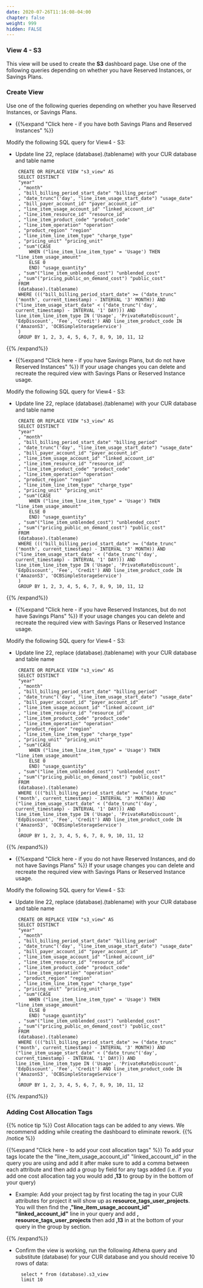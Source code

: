 ```yaml
---
date: 2020-07-26T11:16:08-04:00
chapter: false
weight: 999
hidden: FALSE
---
```


### View 4 - S3
This view will be used to create the **S3** dashboard page.
Use one of the following queries depending on whether you have Reserved Instances, or Savings Plans.

### Create View
Use one of the following queries depending on whether you have Reserved Instances, or Savings Plans.

- {{%expand "Click here - if you have both Savings Plans and Reserved Instances" %}}

Modify the following SQL query for View4 - S3:
 - Update line 22, replace (database).(tablename) with your CUR database and table name 

		CREATE OR REPLACE VIEW "s3_view" AS
		SELECT DISTINCT
		"year"
		, "month"
		, "bill_billing_period_start_date" "billing_period"
		, "date_trunc"('day', "line_item_usage_start_date") "usage_date"
		, "bill_payer_account_id" "payer_account_id"
		, "line_item_usage_account_id" "linked_account_id"
		, "line_item_resource_id" "resource_id"
		, "line_item_product_code" "product_code"
		, "line_item_operation" "operation"
		, "product_region" "region"
		, "line_item_line_item_type" "charge_type"
		, "pricing_unit" "pricing_unit"
		, "sum"(CASE
			WHEN ("line_item_line_item_type" = 'Usage') THEN "line_item_usage_amount"
			ELSE 0
			END) "usage_quantity"
		, "sum"("line_item_unblended_cost") "unblended_cost"
		, "sum"("pricing_public_on_demand_cost") "public_cost"
		FROM 
		(database).(tablename)
		WHERE ((("bill_billing_period_start_date" >= ("date_trunc"('month', current_timestamp) - INTERVAL '3' MONTH)) AND ("line_item_usage_start_date" < ("date_trunc"('day', current_timestamp) - INTERVAL '1' DAY))) AND line_item_line_item_type IN ('Usage', 'PrivateRateDiscount', 'EdpDiscount', 'Fee', 'Credit') AND line_item_product_code IN ('AmazonS3', 'OCBSimpleStorageService')
		)
		GROUP BY 1, 2, 3, 4, 5, 6, 7, 8, 9, 10, 11, 12
		

{{% /expand%}}



- {{%expand "Click here - if you have Savings Plans, but do not have Reserved Instances" %}}
If your usage changes you can delete and recreate the required view with Savings Plans or Reserved Instance usage.

Modify the following SQL query for View4 - S3:
 - Update line 22, replace (database).(tablename) with your CUR database and table name 

		CREATE OR REPLACE VIEW "s3_view" AS
		SELECT DISTINCT
		"year"
		, "month"
		, "bill_billing_period_start_date" "billing_period"
		, "date_trunc"('day', "line_item_usage_start_date") "usage_date"
		, "bill_payer_account_id" "payer_account_id"
		, "line_item_usage_account_id" "linked_account_id"
		, "line_item_resource_id" "resource_id"
		, "line_item_product_code" "product_code"
		, "line_item_operation" "operation"
		, "product_region" "region"
		, "line_item_line_item_type" "charge_type"
		, "pricing_unit" "pricing_unit"
		, "sum"(CASE
			WHEN ("line_item_line_item_type" = 'Usage') THEN "line_item_usage_amount"
			ELSE 0
			END) "usage_quantity"
		, "sum"("line_item_unblended_cost") "unblended_cost"
		, "sum"("pricing_public_on_demand_cost") "public_cost"
		FROM 
		(database).(tablename)
		WHERE ((("bill_billing_period_start_date" >= ("date_trunc"('month', current_timestamp) - INTERVAL '3' MONTH)) AND ("line_item_usage_start_date" < ("date_trunc"('day', current_timestamp) - INTERVAL '1' DAY))) AND line_item_line_item_type IN ('Usage', 'PrivateRateDiscount', 'EdpDiscount', 'Fee', 'Credit') AND line_item_product_code IN ('AmazonS3', 'OCBSimpleStorageService')
		)
		GROUP BY 1, 2, 3, 4, 5, 6, 7, 8, 9, 10, 11, 12
		

{{% /expand%}}




- {{%expand "Click here - if you have Reserved Instances, but do not have Savings Plans" %}}
If your usage changes you can delete and recreate the required view with Savings Plans or Reserved Instance usage.

Modify the following SQL query for View4 - S3:
 - Update line 22, replace (database).(tablename) with your CUR database and table name 

		CREATE OR REPLACE VIEW "s3_view" AS
		SELECT DISTINCT
		"year"
		, "month"
		, "bill_billing_period_start_date" "billing_period"
		, "date_trunc"('day', "line_item_usage_start_date") "usage_date"
		, "bill_payer_account_id" "payer_account_id"
		, "line_item_usage_account_id" "linked_account_id"
		, "line_item_resource_id" "resource_id"
		, "line_item_product_code" "product_code"
		, "line_item_operation" "operation"
		, "product_region" "region"
		, "line_item_line_item_type" "charge_type"
		, "pricing_unit" "pricing_unit"
		, "sum"(CASE
			WHEN ("line_item_line_item_type" = 'Usage') THEN "line_item_usage_amount"
			ELSE 0
			END) "usage_quantity"
		, "sum"("line_item_unblended_cost") "unblended_cost"
		, "sum"("pricing_public_on_demand_cost") "public_cost"
		FROM 
		(database).(tablename)
		WHERE ((("bill_billing_period_start_date" >= ("date_trunc"('month', current_timestamp) - INTERVAL '3' MONTH)) AND ("line_item_usage_start_date" < ("date_trunc"('day', current_timestamp) - INTERVAL '1' DAY))) AND line_item_line_item_type IN ('Usage', 'PrivateRateDiscount', 'EdpDiscount', 'Fee', 'Credit') AND line_item_product_code IN ('AmazonS3', 'OCBSimpleStorageService')
		)
		GROUP BY 1, 2, 3, 4, 5, 6, 7, 8, 9, 10, 11, 12
		
{{% /expand%}}




- {{%expand "Click here - if you do not have Reserved Instances, and do not have Savings Plans" %}}
If your usage changes you can delete and recreate the required view with Savings Plans or Reserved Instance usage.

Modify the following SQL query for View4 - S3:
 - Update line 22, replace (database).(tablename) with your CUR database and table name 

		CREATE OR REPLACE VIEW "s3_view" AS
		SELECT DISTINCT
		"year"
		, "month"
		, "bill_billing_period_start_date" "billing_period"
		, "date_trunc"('day', "line_item_usage_start_date") "usage_date"
		, "bill_payer_account_id" "payer_account_id"
		, "line_item_usage_account_id" "linked_account_id"
		, "line_item_resource_id" "resource_id"
		, "line_item_product_code" "product_code"
		, "line_item_operation" "operation"
		, "product_region" "region"
		, "line_item_line_item_type" "charge_type"
		, "pricing_unit" "pricing_unit"
		, "sum"(CASE
			WHEN ("line_item_line_item_type" = 'Usage') THEN "line_item_usage_amount"
			ELSE 0
			END) "usage_quantity"
		, "sum"("line_item_unblended_cost") "unblended_cost"
		, "sum"("pricing_public_on_demand_cost") "public_cost"
		FROM 
		(database).(tablename)
		WHERE ((("bill_billing_period_start_date" >= ("date_trunc"('month', current_timestamp) - INTERVAL '3' MONTH)) AND ("line_item_usage_start_date" < ("date_trunc"('day', current_timestamp) - INTERVAL '1' DAY))) AND line_item_line_item_type IN ('Usage', 'PrivateRateDiscount', 'EdpDiscount', 'Fee', 'Credit') AND line_item_product_code IN ('AmazonS3', 'OCBSimpleStorageService')
		)
		GROUP BY 1, 2, 3, 4, 5, 6, 7, 8, 9, 10, 11, 12
		

{{% /expand%}}

### Adding Cost Allocation Tags
{{% notice tip %}}
Cost Allocation tags can be added to any views. We recommend adding while creating the dashboard to eliminate rework. 
{{% /notice %}}

{{%expand "Click here - to add your cost allocation tags" %}}
To add your tags locate the the "line_item_usage_account_id" "linked_account_id" in the query you are using and add it after make sure to add a comma between each attribute and then add a group by field for any tags added (i.e. if you add one cost allocation tag you would add **,13** to group by in the bottom of your query)

- Example: Add your project tag by first locating the tag in your CUR attributes for project it will show up as **resource_tags_user_projects**. You will then find the **,"line_item_usage_account_id" "linked_account_id"** line in your query and add **, resource_tags_user_projects** then add **,13** in at the bottom of your query in the group by section.

{{% /expand%}}
- Confirm the view is working, run the following Athena query and substitute (database) for your CUR database and you should receive 10 rows of data:

        select * from (database).s3_view
        limit 10
